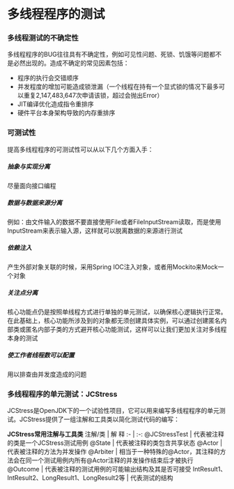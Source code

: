 # 多线程程序的测试

### 多线程测试的不确定性
多线程程序的BUG往往具有不确定性，例如可见性问题、死锁、饥饿等问题都不是必然出现的。造成不确定的常见因素包括：
+ 程序的执行会交错顺序
+ 并发程度的增加可能造成锁泄漏（一个线程在持有一个显式锁的情况下最多可以重复2,147,483,647次申请该锁，超过会抛出Error）
+ JIT编译优化造成指令重排序
+ 硬件平台本身架构导致的内存重排序



### 可测试性
提高多线程程序的可测试性可以从以下几个方面入手：

##### 抽象与实现分离
尽量面向接口编程

##### 数据与数据来源分离
例如：由文件输入的数据不要直接使用File或者FileInputStream读取，而是使用InputStream来表示输入源，这样就可以脱离数据的来源进行测试

##### 依赖注入
产生外部对象关联的时候，采用Spring IOC注入对象，或者用Mockito来Mock一个对象

##### 关注点分离
核心功能点仍是按照单线程方式进行单独的单元测试，以确保核心逻辑执行正常。在此基础上，核心功能所涉及到的对象都无须创建具体实例，可以通过创建匿名内部类或匿名内部子类的方式避开核心功能测试，这样可以让我们更加关注对多线程本身的测试

##### 使工作者线程数可以配置
用以排查由并发度造成的问题



### 多线程程序的单元测试：JCStress
JCStress是OpenJDK下的一个试验性项目，它可以用来编写多线程程序的单元测试。JCStress提供了一组注解和工具类以简化测试代码的编写：

**JCStress常用注解与工具类**
注解/类 | 解    释
:- | :-:
@JCStressTest | 代表被注释的类是一个JCStress测试用例
@State | 代表被注释的类包含共享状态
@Actor | 代表被注释的方法为并发操作
@Arbiter | 相当于一种特殊的@Actor，其注释的方法会在同一个测试用例内所有@Actor注释的并发操作结束后才被执行
@Outcome | 代表被注释的测试用例的可能输出结构及其是否可接受
IntResult1、IntResult2、LongResult1、LongResult2等 | 代表测试的结构
